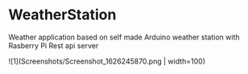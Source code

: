 # WeatherStation

Weather application based on self made Arduino weather station with Rasberry Pi Rest api server


![1](Screenshots/Screenshot_1626245870.png | width=100)

